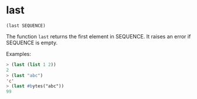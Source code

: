 # last

`(last SEQUENCE)`

The function `last` returns the first element in SEQUENCE. It raises
an error if SEQUENCE is empty.

Examples:

```lisp
> (last (list 1 2))
2
> (last "abc")
'c'
> (last #bytes("abc"))
99
```
